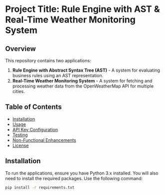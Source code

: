 # Project Title: Rule Engine with AST & Real-Time Weather Monitoring System

## Overview
This repository contains two applications: 
1. **Rule Engine with Abstract Syntax Tree (AST)** - A system for evaluating business rules using an AST representation.
2. **Real-Time Weather Monitoring System** - A system for fetching and processing weather data from the OpenWeatherMap API for multiple cities.

## Table of Contents
- [Installation](#installation)
- [Usage](#usage)
- [API Key Configuration](#api-key-configuration)
- [Testing](#testing)
- [Non-Functional Enhancements](#non-functional-enhancements)
- [License](#license)

## Installation
To run the applications, ensure you have Python 3.x installed. You will also need to install the required packages. Use the following command:

```bash
pip install -r requirements.txt

